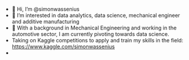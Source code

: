 - 👋 Hi, I’m @simonwassenius
- 👀 I’m interested in data analytics, data science, mechanical engineer and additive manufacturing
- 🌱 With a background in Mechanical Engineering and working in the automotive sector, I am currently pivoting towards data science.
- Taking on Kaggle competitions to apply and train my skills in the field: https://www.kaggle.com/simonwassenius
- 


<!---
simonwassenius/simonwassenius is a ✨ special ✨ repository because its `README.md` (this file) appears on your GitHub profile.
You can click the Preview link to take a look at your changes.
--->
